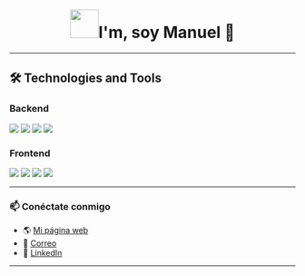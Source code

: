 <h1 align="center"> <img src="![Cohete 2](https://media.giphy.com/media/3o6Zt9NJSOs49h25ny/giphy.gif)" width="50" />I'm, soy Manuel 👋</h1>
 
---

## 🛠️ Technologies and Tools  

### Backend  
<div>
  <img src="https://img.shields.io/badge/Django-092E20?style=for-the-badge&logo=django&logoColor=white" />
  <img src="https://img.shields.io/badge/FastAPI-009688?style=for-the-badge&logo=fastapi&logoColor=white" />
  <img src="https://img.shields.io/badge/Flask-000000?style=for-the-badge&logo=flask&logoColor=white" />
  <img src="https://img.shields.io/badge/PostgreSQL-316192?style=for-the-badge&logo=postgresql&logoColor=white" />
</div>

### Frontend  
<div>
  <img src="https://img.shields.io/badge/React-20232A?style=for-the-badge&logo=react&logoColor=61DAFB" />
  <img src="https://img.shields.io/badge/Astro-FF5D01?style=for-the-badge&logo=astro&logoColor=white" />
  <img src="https://img.shields.io/badge/Vite-646CFF?style=for-the-badge&logo=vite&logoColor=white" />
  <img src="https://img.shields.io/badge/Tailwind_CSS-38B2AC?style=for-the-badge&logo=tailwind-css&logoColor=white" />
</div>

---

### 📫 Conéctate conmigo  
- 🌎 [Mi página web](https://github.com/Manuel-Mendoza)  
- 📧 [Correo](mailto:developermanuel@icloud.com)  
- 💼 [LinkedIn](https://linkedin.com/in/manuel-mendoza)  

---
